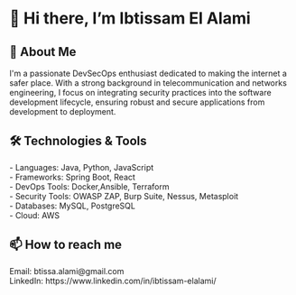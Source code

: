 <h1>👋 Hi there, I’m Ibtissam El Alami</h1>
 <h2>🚀 About Me</h2>
I'm a passionate DevSecOps enthusiast dedicated to making the internet a safer place. With a strong background in telecommunication and networks engineering, I focus on integrating security practices into the software development lifecycle, ensuring robust and secure applications from development to deployment.
<h2>🛠️ Technologies & Tools</h2>
- Languages: Java, Python, JavaScript<br>
- Frameworks: Spring Boot, React <br>
- DevOps Tools: Docker,Ansible, Terraform<br>
- Security Tools: OWASP ZAP, Burp Suite, Nessus, Metasploit<br>
- Databases: MySQL, PostgreSQL<br>
- Cloud: AWS<br>
<h2>📫 How to reach me</h2> 
  Email: btissa.alami@gmail.com <br>
  LinkedIn: https://www.linkedin.com/in/ibtissam-elalami/<br>

<!---
attoba/attoba is a ✨ special ✨ repository because its `README.md` (this file) appears on your GitHub profile.
You can click the Preview link to take a look at your changes.
--->
